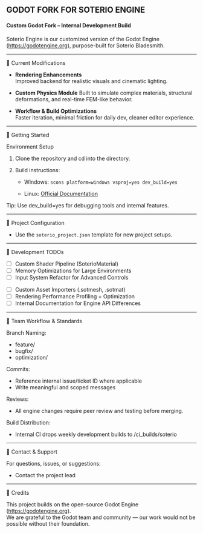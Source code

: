 ## GODOT FORK FOR SOTERIO ENGINE  

#### Custom Godot Fork – Internal Development Build

Soterio Engine is our customized version of the Godot Engine (https://godotengine.org), purpose-built for Soterio Bladesmith.


------------------------------------------------------------
🔧 Current Modifications

- **Rendering Enhancements**  
  Improved backend for realistic visuals and cinematic lighting.

- **Custom Physics Module**
  Built to simulate complex materials, structural deformations, and real-time FEM-like behavior.

- **Workflow & Build Optimizations**  
  Faster iteration, minimal friction for daily dev, cleaner editor experience.

------------------------------------------------------------
🚀 Getting Started

Environment Setup

1. Clone the repository and cd into the directory.
2. Build instructions:

   - Windows:
     `scons platform=windows vsproj=yes dev_build=yes`

   - Linux:
     [Official Documentation](
     https://docs.godotengine.org/en/stable/contributing/development/configuring_an_ide/visual_studio_code.html)

Tip: Use dev_build=yes for debugging tools and internal features.

------------------------------------------------------------
📁 Project Configuration

- Use the `soterio_project.json` template for new project setups.

------------------------------------------------------------
📝 Development TODOs

- [ ] Custom Shader Pipeline (SoterioMaterial)
- [ ] Memory Optimizations for Large Environments
- [ ] Input System Refactor for Advanced Controls
<!-- - [ ] Extended Animation Blending System -->
- [ ] Custom Asset Importers (.sotmesh, .sotmat)
- [ ] Rendering Performance Profiling + Optimization
- [ ] Internal Documentation for Engine API Differences

------------------------------------------------------------
👥 Team Workflow & Standards

Branch Naming:
  - feature/<desc>
  - bugfix/<ticket-id>
  - optimization/<module>

Commits:
  - Reference internal issue/ticket ID where applicable
  - Write meaningful and scoped messages

Reviews:
  - All engine changes require peer review and testing before merging.

Build Distribution:
  - Internal CI drops weekly development builds to /ci_builds/soterio

------------------------------------------------------------
📢 Contact & Support

For questions, issues, or suggestions:
- Contact the project lead

------------------------------------------------------------
🤝 Credits

This project builds on the open-source Godot Engine (https://godotengine.org).  
We are grateful to the Godot team and community — our work would not be possible without their foundation.
